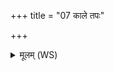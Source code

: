 +++
title = "07 काले तपः"

+++
<details><summary>मूलम् (WS)</summary>

काले तपः काले ज्येष्ठं काले ब्रह्म समाहितम्।  
कालो ह सर्वस्येश्वरो यः पितासीत् प्रजापतेः ॥ ८ ॥
</details>